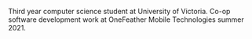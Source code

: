 Third year computer science student at University of Victoria.
Co-op software development work at OneFeather Mobile Technologies summer 2021.

